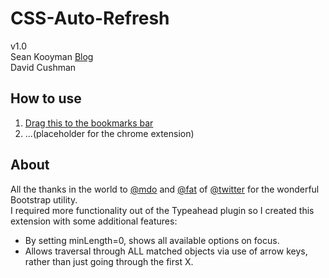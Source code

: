CSS-Auto-Refresh
========================

v1.0<br />
Sean Kooyman [Blog](http://teachthe.net)<br />
David Cushman

How to use
-----------------
1) <a href="javascript:(function(){var script=document.createElement('script');script.setAttribute('src','http://htmlpreview.github.com/?https://github.com/seanybob/css-auto-refresh/master/css-auto-refresh.js');document.getElementsByTagName('head')[0].appendChild(script);})();">Drag this to the bookmarks bar</a>
2) ...(placeholder for the chrome extension)

About
-----------------
All the thanks in the world to [@mdo](https://twitter.com/#!/mdo) and [@fat](https://twitter.com/#!/fat) of [@twitter](https://twitter.com/) for the wonderful Bootstrap utility.<br />
I required more functionality out of the Typeahead plugin so I created this extension with some additional features:

- By setting minLength=0, shows all available options on focus.
- Allows traversal through ALL matched objects via use of arrow keys, rather than just going through the first X.
